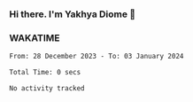 ### Hi there. I'm Yakhya Diome 👋

### WAKATIME
<!--START_SECTION:waka-->

```txt
From: 28 December 2023 - To: 03 January 2024

Total Time: 0 secs

No activity tracked
```

<!--END_SECTION:waka-->
